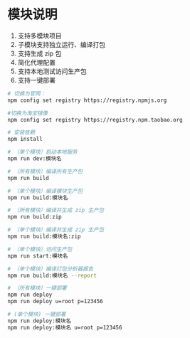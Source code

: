 # 模块说明

 1. 支持多模块项目
 2. 子模块支持独立运行、编译打包
 3. 支持生成 zip 包
 4. 简化代理配置
 5. 支持本地测试访问生产包
 6. 支持一键部署

``` bash
# 切换为官网：
npm config set registry https://registry.npmjs.org

#切换为淘宝镜像
npm config set registry https://registry.npm.taobao.org

# 安装依赖
npm install

# （单个模块）启动本地服务
npm run dev:模块名

# （所有模块）编译所有生产包
npm run build

# （单个模块）编译模块生产包
npm run build:模块名

# （所有模块）编译并生成 zip 生产包
npm run build:zip

# （单个模块）编译并生成 zip 生产包
npm run build:模块名:zip

# （单个模块）访问生产包
npm run start:模块名

# （单个模块）编译打包分析器报告
npm run build:模块名 --report

# （所有模块）一键部署
npm run deploy
npm run deploy u=root p=123456

# (单个模块) 一键部署
npm run deploy:模块名
npm run deploy:模块名 u=root p=123456
```
